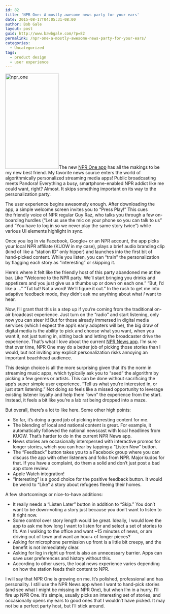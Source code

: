 ```yaml
---
id: 82
title: 'NPR One: A mostly awesome news party for your ears'
date: 2015-08-17T04:05:31-08:00
author: Bob Gale
layout: post
guid: http://www.bawbgale.com/?p=82
permalink: /npr-one-a-mostly-awesome-news-party-for-your-ears/
categories:
  - Uncategorized
tags:
  - product design
  - user experience
---
```

[<img class="alignright wp-image-87 size-medium" src="http://www.bawbgale.com/wp-content/uploads/2015/08/npr_one-169x300.png" alt="npr_one" width="169" height="300" srcset="https://www.bawbgale.com/wp-content/uploads/2015/08/npr_one-169x300.png 169w, https://www.bawbgale.com/wp-content/uploads/2015/08/npr_one.png 423w" sizes="(max-width: 169px) 100vw, 169px" />](http://www.bawbgale.com/wp-content/uploads/2015/08/npr_one.png)The new [NPR One app](http://www.npr.org/about/products/npr-one/) has all the makings to be my new best friend. My favorite news source enters the world of algorithmically personalized streaming media apps! Public broadcasting meets Pandora! Everything a busy, smartphone-enabled NPR addict like me could want, right? Almost. It skips something important on its way to the personalization party.

The user experience begins awesomely enough. After downloading the app, a simple welcome screen invites you to “Press Play!” This cues the friendly voice of NPR regular Guy Raz, who talks you through a few on-boarding hurdles (“Let us use the mic on your phone so you can talk to us” and “You have to log in so we never play the same story twice”) while various UI elements highlight in sync.

Once you log in via Facebook, Google+ or an NPR account, the app picks your local NPR affiliate (KUOW in my case), plays a brief audio branding clip (kind of like a “station ID” only hipper) and launches into the first bit of hand-picked content. While you listen, you can “train” the personalization by flagging each story as “interesting” or skipping it.

Here’s where it felt like the friendly host of this party abandoned me at the bar. Like “Welcome to the NPR party. We’ll start bringing you drinks and appetizers and you just give us a thumbs up or down on each one.” “But, I’d like a …” “Tut tut! Not a word! We’ll figure it out.” In the rush to get me into adaptive feedback mode, they didn’t ask me anything about what _I_ want to hear.

Now, I’ll grant that this is a step up if you’re coming from the traditional on-air broadcast experience. Just turn on the “radio” and start listening, only now you can steer it! But for those already immersed in digital media services (which I expect the app’s early adopters will be), the big draw of digital media is the ability to pick and choose what you want, when you want it, not just tuning in, sitting back and letting the broadcaster drive the experience. That’s what I love about the current [NPR News app](http://www.npr.org/services/mobile/npr-news.php). I’m sure that over time, NPR One may do a better job of picking those stories than I would, but not inviting any explicit personalization risks annoying an important beachhead audience.

This design choice is all the more surprising given that it’s the norm in streaming music apps, which typically ask you to “seed” the algorithm by picking a few genres or artists. This can be done without sacrificing the app’s super simple user experience. “Tell us what you’re interested in, or just start listening.” Not doing so feels like a missed opportunity to leverage existing listener loyalty and help them “own” the experience from the start. Instead, it feels a bit like you’re a lab rat being dropped into a maze.

But overall, there’s a lot to like here. Some other high points:

* So far, it’s doing a good job of picking interesting content for me.  
* The blending of local and national content is great. For example, it automatically followed the national newscast with local headlines from KUOW. That’s harder to do in the current NPR News app.  
* News stories are occasionally interspersed with interactive promos for longer stories, which you can hear by tapping a “Listen Now” button.  
* The “Feedback” button takes you to a Facebook group where you can discuss the app with other listeners and folks from NPR. Major kudos for that. If you have a complaint, do them a solid and don’t just post a bad app store review.  
* Apple Watch integration!  
* “Interesting” is a good choice for the positive feedback button. It would be weird to “Like” a story about refugees fleeing their homes.

A few shortcomings or nice-to-have additions:

* It really needs a “Listen Later” button in addition to “Skip.” You don’t want to be down-voting a story just because you don’t want to listen to it right now.  
* Some control over story length would be great. Ideally, I would love the app to ask me how long I want to listen for and select a set of stories to fit. Am I walking to the office and want ~15 minutes of news, or am driving out of town and want an hour+ of longer pieces?  
* Asking for microphone permission up front is a little bit creepy, and the benefit is not immediately clear.  
* Asking for log in right up front is also an unnecessary barrier. Apps can save user preferences and history without this.  
* According to other users, the local news experience varies depending on how the station feeds their content to NPR.

I will say that NPR One is growing on me. It’s polished, professional and has personality. I still use the NPR News app when I want to hand-pick stories (and see what I might be missing in NPR One), but when I’m in a hurry, I’ll fire up NPR One. It’s simple, usually picks an interesting set of stories, and occasionally opens my ears to good ones that I wouldn’t have picked. It may not be a perfect party host, but I’ll stick around.